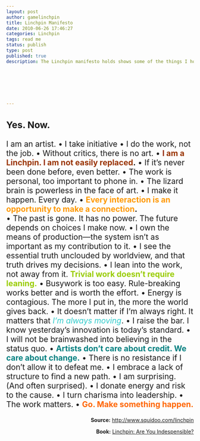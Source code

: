 ```yaml
---
layout: post
author: gamelinchpin
title: Linchpin Manifesto
date: 2010-06-26 17:46:27
categories: Linchpin
tags: read me
status: publish
type: post
published: true
description: The Linchpin manifesto holds shows some of the things I hold dear and try to act on every day. I'm sure these apply to you too.







---
```

<div style="font-size: 150%;">

### **Yes. Now.**

I am an artist. • I take initiative • I do the work, not the job. •
Without critics, there is no art. • <span style="color: #993300;">**I am a Linchpin. I am not easily replaced**</span>**.** • If it’s never been done before, even better. • The work is personal, too important to phone
in.<span style="white-space: pre;"> </span>• The lizard brain is powerless in the face of art. • I make it happen. Every day. • <span
style="color: #ff9900;">**Every interaction is an opportunity to make a
connection**</span>**.**<span style="white-space: pre;"> </span>• The past is gone. It has no power. The future depends on choices I make now.
• I own the means of production—the system isn’t as important as my
contribution to it. • I see the essential truth unclouded by worldview,
and that truth drives my decisions. • I lean into the work, not away
from it. <span style="color: #99cc00;">**Trivial work doesn’t require
leaning.**</span> • Busywork is too easy. Rule-breaking works better and
is worth the effort. • Energy is contagious. The more I put in, the more
the world gives back. • It doesn’t matter if I’m always right. It
matters that *<span style="color: #33cccc;">I’m always moving</span>*. • I raise the bar. I know yesterday’s innovation is today’s standard. • I will not be brainwashed into believing in the status quo. •<span
style="color: #008080;"> **Artists don’t care about credit. We care about change.**</span> • There is no resistance if I don’t allow it to defeat me. • I embrace a lack of structure to find a new path. • I am
surprising. (And often surprised). • I donate energy and risk to the
cause. • I turn charisma into leadership. • The work matters. • <span
style="color: #ff6600;">**Go. Make something happen.**</span>

</div>

<div style="text-align: right;">

**Source:** <http://www.squidoo.com/linchpin>

</div>

<div style="text-align: right;">

**Book:** [Linchpin: Are You
Indespensible?](http://game-linchpin.com/8y)

</div>
